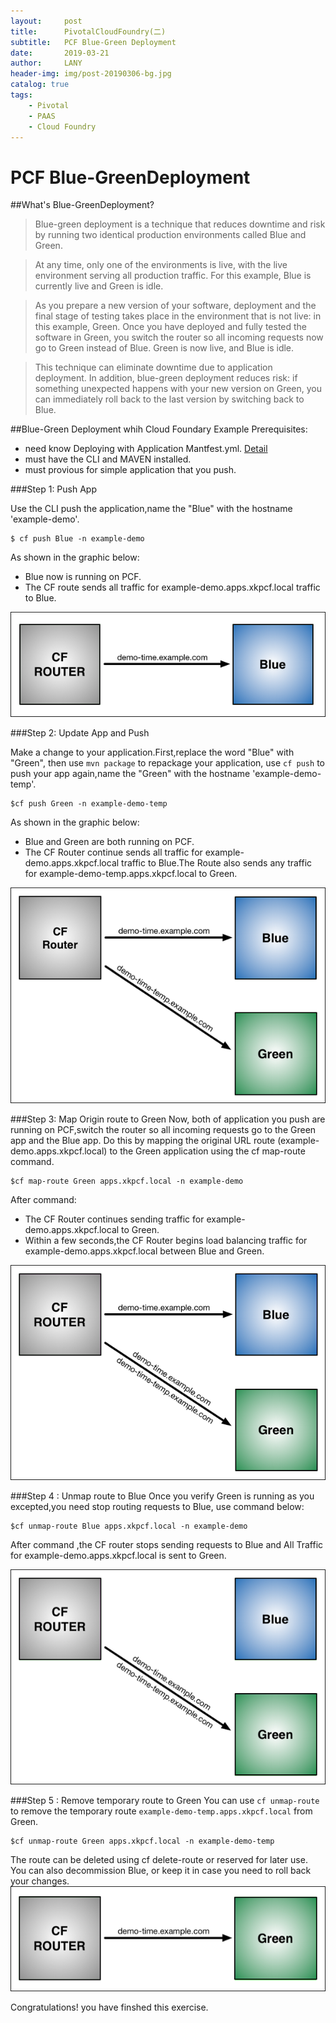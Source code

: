 ```yaml
---
layout:     post
title:      PivotalCloudFoundry(二)
subtitle:   PCF Blue-Green Deployment
date:       2019-03-21
author:     LANY
header-img: img/post-20190306-bg.jpg
catalog: true
tags:
    - Pivotal
    - PAAS
    - Cloud Foundry
---
```

# PCF Blue-GreenDeployment
##What's Blue-GreenDeployment?

> Blue-green deployment is a technique that reduces downtime and risk by running two identical production environments called Blue and Green.

> At any time, only one of the environments is live, with the live environment serving all production traffic. For this example, Blue is currently live and Green is idle.

> As you prepare a new version of your software, deployment and the final stage of testing takes place in the environment that is not live: in this example, Green. Once you have deployed and fully tested the software in Green, you switch the router so all incoming requests now go to Green instead of Blue. Green is now live, and Blue is idle.

> This technique can eliminate downtime due to application deployment. In addition, blue-green deployment reduces risk: if something unexpected happens with your new version on Green, you can immediately roll back to the last version by switching back to Blue.


##Blue-Green Deployment whih Cloud Foundary Example
Prerequisites:

* need know Deploying with Application Mantfest.yml.
[Detail](http://docs.pivotal.io/pivotalcf/1-12/devguide/deploy-apps/manifest.html)
* must have the CLI and MAVEN installed.
* must provious for simple application that you push.

###Step 1: Push App

Use the CLI push the application,name the "Blue" with the hostname 'example-demo'.

```   
$ cf push Blue -n example-demo
```
As shown in the graphic below:

* Blue now is running on PCF.
* The CF route sends all traffic for example-demo.apps.xkpcf.local traffic to Blue.

![blue](https://raw.githubusercontent.com/HiLany/HiLany.github.io/master/img/post-2019-0321-2.png)

###Step 2: Update App and Push

Make a change to your application.First,replace the word "Blue" with "Green",
then use `mvn package` to repackage your application, use `cf push` to push your app again,name the "Green" with the hostname 'example-demo-temp'.

```
$cf push Green -n example-demo-temp
```
As shown in the graphic below:

* Blue and Green are both running on PCF.
* The CF Router continue sends all traffic for example-demo.apps.xkpcf.local traffic to Blue.The Route also sends any traffic for example-demo-temp.apps.xkpcf.local to Green.

![blue-green](https://raw.githubusercontent.com/HiLany/HiLany.github.io/master/img/post-2019-0321-1.png) 

###Step 3: Map Origin route to Green
Now, both of application you push are running on PCF,switch the router so all incoming requests go to the Green app and the Blue app. Do this by mapping the original URL route (example-demo.apps.xkpcf.local) to the Green application using the cf map-route command.

```
$cf map-route Green apps.xkpcf.local -n example-demo
```

After command:

* The CF Router continues sending traffic for example-demo.apps.xkpcf.local to Green.
* Within a few seconds,the CF Router begins load balancing traffic for example-demo.apps.xkpcf.local between Blue and Green.

![map](https://raw.githubusercontent.com/HiLany/HiLany.github.io/master/img/post-2019-0321-4.png)

###Step 4 : Unmap route to Blue
Once you verify Green is running as you excepted,you need stop routing requests to Blue, use command below:

```
$cf unmap-route Blue apps.xkpcf.local -n example-demo
```
After command ,the CF router stops sending requests to Blue and All Traffic for example-demo.apps.xkpcf.local is sent to Green.

![unmap](https://raw.githubusercontent.com/HiLany/HiLany.github.io/master/img/post-2019-0321-5.png)

###Step 5 : Remove temporary route to Green
You can use `cf unmap-route` to remove the temporary route `example-demo-temp.apps.xkpcf.local` from Green.

```
$cf unmap-route Green apps.xkpcf.local -n example-demo-temp
```
The route can be deleted using cf delete-route or reserved for later use. You can also decommission Blue, or keep it in case you need to roll back your changes.
![green](https://raw.githubusercontent.com/HiLany/HiLany.github.io/master/img/post-2019-0321-3.png)

Congratulations! you have finshed this exercise.

    
   